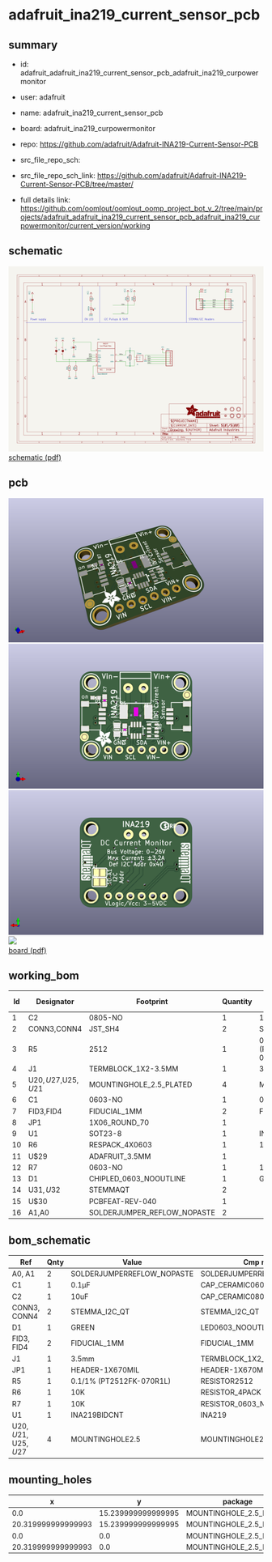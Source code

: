 # adafruit_ina219_current_sensor_pcb
 
## summary 
* id: adafruit_adafruit_ina219_current_sensor_pcb_adafruit_ina219_curpowermonitor
* user: adafruit
* name: adafruit_ina219_current_sensor_pcb
* board: adafruit_ina219_curpowermonitor
* repo: https://github.com/adafruit/Adafruit-INA219-Current-Sensor-PCB



* src_file_repo_sch: 
* src_file_repo_sch_link: https://github.com/adafruit/Adafruit-INA219-Current-Sensor-PCB/tree/master/
* full details link: https://github.com/oomlout/oomlout_oomp_project_bot_v_2/tree/main/projects/adafruit_adafruit_ina219_current_sensor_pcb_adafruit_ina219_curpowermonitor/current_version/working  

## schematic  
![](working_schematic_600.png)  
[schematic (pdf)](working_schematic.pdf)  

## pcb  
![](working_3d_600.png) 
![](working_3d_front_600.png)  
![](working_3d_back_600.png)  
![](working_600.png)  
[board (pdf)](working.pdf)  

## working_bom
| Id | Designator | Footprint | Quantity | Designation | Supplier and ref |  | None | 
| --- | --- | --- | --- | --- | --- | --- | --- | 
| 1 | C2 | 0805-NO | 1 | 10uF |  |  | [''] | 
| 2 | CONN3,CONN4 | JST_SH4 | 2 | STEMMA_I2C_QT |  |  | [''] | 
| 3 | R5 | 2512 | 1 | 0.1/1% (PT2512FK-070R1L) |  |  | [''] | 
| 4 | J1 | TERMBLOCK_1X2-3.5MM | 1 | 3.5mm |  |  | [''] | 
| 5 | U$20,U$27,U$25,U$21 | MOUNTINGHOLE_2.5_PLATED | 4 | MOUNTINGHOLE2.5 |  |  | [''] | 
| 6 | C1 | 0603-NO | 1 | 0.1µF |  |  | [''] | 
| 7 | FID3,FID4 | FIDUCIAL_1MM | 2 | FIDUCIAL_1MM |  |  | [''] | 
| 8 | JP1 | 1X06_ROUND_70 | 1 |  |  |  | [''] | 
| 9 | U1 | SOT23-8 | 1 | INA219BIDCNT |  |  | [''] | 
| 10 | R6 | RESPACK_4X0603 | 1 | 10K |  |  | [''] | 
| 11 | U$29 | ADAFRUIT_3.5MM | 1 |  |  |  | [''] | 
| 12 | R7 | 0603-NO | 1 | 10K |  |  | [''] | 
| 13 | D1 | CHIPLED_0603_NOOUTLINE | 1 | GREEN |  |  | [''] | 
| 14 | U$31,U$32 | STEMMAQT | 2 |  |  |  | [''] | 
| 15 | U$30 | PCBFEAT-REV-040 | 1 |  |  |  | [''] | 
| 16 | A1,A0 | SOLDERJUMPER_REFLOW_NOPASTE | 2 |  |  |  | [''] | 


## bom_schematic
| Ref | Qnty | Value | Cmp name | Footprint | Description | Vendor | DNP | 
| --- | --- | --- | --- | --- | --- | --- | --- | 
| A0, A1 | 2 | SOLDERJUMPERREFLOW_NOPASTE | SOLDERJUMPERREFLOW_NOPASTE | working:SOLDERJUMPER_REFLOW_NOPASTE |  |  |  | 
| C1 | 1 | 0.1µF | CAP_CERAMIC0603_NO | working:0603-NO |  |  |  | 
| C2 | 1 | 10uF | CAP_CERAMIC0805-NOOUTLINE | working:0805-NO |  |  |  | 
| CONN3, CONN4 | 2 | STEMMA_I2C_QT | STEMMA_I2C_QT | working:JST_SH4 |  |  |  | 
| D1 | 1 | GREEN | LED0603_NOOUTLINE | working:CHIPLED_0603_NOOUTLINE |  |  |  | 
| FID3, FID4 | 2 | FIDUCIAL_1MM | FIDUCIAL_1MM | working:FIDUCIAL_1MM |  |  |  | 
| J1 | 1 | 3.5mm | TERMBLOCK_1X2_3.5MM | working:TERMBLOCK_1X2-3.5MM |  |  |  | 
| JP1 | 1 | HEADER-1X670MIL | HEADER-1X670MIL | working:1X06_ROUND_70 |  |  |  | 
| R5 | 1 | 0.1/1% (PT2512FK-070R1L) | RESISTOR2512 | working:2512 |  |  |  | 
| R6 | 1 | 10K | RESISTOR_4PACK | working:RESPACK_4X0603 |  |  |  | 
| R7 | 1 | 10K | RESISTOR_0603_NOOUT | working:0603-NO |  |  |  | 
| U1 | 1 | INA219BIDCNT | INA219 | working:SOT23-8 |  |  |  | 
| U$20, U$21, U$25, U$27 | 4 | MOUNTINGHOLE2.5 | MOUNTINGHOLE2.5 | working:MOUNTINGHOLE_2.5_PLATED |  |  |  | 


## mounting_holes
| x | y | package | value | ref | size | 
| --- | --- | --- | --- | --- | --- | 
| 0.0 | 15.239999999999995 | MOUNTINGHOLE_2.5_PLATED | MOUNTINGHOLE2.5 | U$20 | m3 | 
| 20.319999999999993 | 15.239999999999995 | MOUNTINGHOLE_2.5_PLATED | MOUNTINGHOLE2.5 | U$21 | m3 | 
| 0.0 | 0.0 | MOUNTINGHOLE_2.5_PLATED | MOUNTINGHOLE2.5 | U$25 | m3 | 
| 20.319999999999993 | 0.0 | MOUNTINGHOLE_2.5_PLATED | MOUNTINGHOLE2.5 | U$27 | m3 | 


